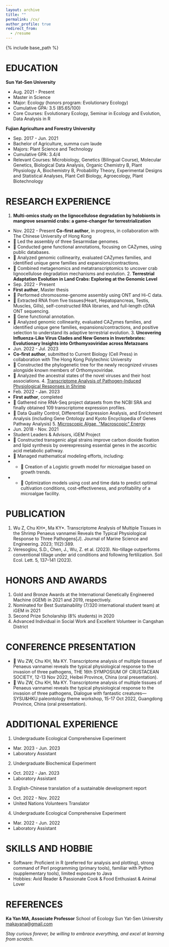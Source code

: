 ```yaml
---
layout: archive
title: ""
permalink: /cv/
author_profile: true
redirect_from:
  - /resume
---
```


{% include base_path %}

EDUCATION
======

**Sun Yat-Sen University**
* Aug. 2021 - Present
* Master in Science
* Major: 	Ecology (honors program: Evolutionary Ecology)
* Cumulative GPA:	3.5 (85.65/100)
* Core Courses: 	Evolutionary Ecology, Seminar in Ecology and Evolution, Data Analysis in R

**Fujian Agriculture and Forestry University**
* Sep. 2017 - Jun. 2021
* Bachelor of Agriculture, summa cum laude
* Majors: 			Plant Science and Technology
* Cumulative GPA:		3.4/4
* Relevant Courses:	Microbiology, Genetics (Bilingual 	Course), Molecular Genetics, Biological 	Data Analysis, Organic Chemistry B, 	Plant Physiology A, Biochemistry B, 	Probability Theory, Experimental 	Designs and Statistical Analyses, Plant  Cell Biology, Agroecology, Plant 	Biotechnology	

RESEARCH EXPERIENCE
======
  1. **Multi-omics study on the lignocellulose degradation by holobionts in mangrove sesarmid crabs: a game-changer for terrestrialization**
* Nov. 2022 - Present
**Co-first author**, in progress, in collaboration with The Chinese University of Hong Kong	
* 	Led the assembly of three Sesarmidae genomes.
* 	Conducted gene functional annotations, focusing on CAZymes, using public databases. 
* 	Analyzed genomic collinearity, evaluated CAZymes families, and identified unique gene families and expansions/contractions. 
* 	Combined metagenomics and metatranscriptomics to uncover crab lignocellulose degradation mechanisms and evolution.
  2. **Terrestrial Adaptation Evolution in Land Crabs: Exploring at the Genomic Level**
* Sep. 2022 - Present
* **First author**, Master thesis
* 	Performed chromosome-genome assembly using ONT and Hi-C data. 
* 	Extracted RNA from five tissues(Heart, Hepatopancreas, Testis, Muscles, Gills), self-constructed RNA libraries, and full-length cDNA ONT sequencing.
* 	Gene functional annotation.
* 	Analyzed genomic collinearity, evaluated CAZymes families, and identified unique gene families, expansions/contractions, and positive selection to understand its adaptive terrestrial evolution.
  3. **Uncovering Influenza-Like Virus Clades and New Genera in Invertebrates: Evolutionary Insights into Orthomyxoviridae across Metazoans**
* Jun. 2022 - Jul. 2023
* **Co-first author**, submitted to Current Biology (Cell Press) in collaboration with The Hong Kong Polytechnic University				 
* 	Constructed the phylogenetic tree for the newly recognized viruses alongside known members of Orthomyxoviridae. 
* 	Analyzed the ancestral states of the novel viruses and their host associations.
  4. [Transcriptome Analysis of Pathogen-Induced Physiological Responses in Shrimp](https://www.mdpi.com/2077-1312/11/2/389)
* Feb. 2022 - Jan. 2023
* **First author**, completed
* 	Gathered nine RNA-Seq project datasets from the NCBI SRA and finally obtained 109 transcriptome expression profiles.
* 	Data Quality Control, Differential Expression Analysis, and Enrichment Analysis (including Gene Ontology and Kyoto Encyclopedia of Genes Pathway Analysis)
  5. [Microscopic Algae, "Macroscopic" Energy](https://2021.igem.org/Team:CHINA-FAFU) 
* Jun. 2018 - Nov. 2021
* Student Leaders & Advisors, iGEM Project 
* 	Constructed transgenic algal strains improve carbon dioxide fixation and lipid synthesis by overexpressing essential genes in the ascorbic acid metabolic pathway.
* 	Managed mathematical modeling efforts, including:
* * 	Creation of a Logistic growth model for microalgae based on growth trends.
* * 	Optimization models using cost and time data to predict optimal cultivation conditions, cost-effectiveness, and profitability of a microalgae facility.


PUBLICATION
======
  1. Wu Z, Chu KH*, Ma KY*. Transcriptome Analysis of Multiple Tissues in the Shrimp Penaeus vannamei Reveals the Typical Physiological Response to Three Pathogens[J]. Journal of Marine Science and Engineering. 2023; 11(2):389.
  2. Veresoglou, S.D., Chen, J., Wu, Z. et al. (2023). No-tillage outperforms conventional tillage under arid conditions and following fertilization. Soil Ecol. Lett. 5, 137–141 (2023).

HONORS AND AWARDS
======
1.	Gold and Bronze Awards at the International Genetically Engineered Machine (iGEM) in 2021 and 2019, respectively.
2.	Nominated for Best Sustainability (7/320 international student team) at iGEM in 2021
3.	Second Prize Scholarship (8% students) in 2020
4.	Advanced Individual in Social Work and Excellent Volunteer in Cangshan District

CONFERENCE PRESENTATION
======
* 	Wu ZW, Chu KH, Ma KY. Transcriptome analysis of multiple tissues of Penaeus vannamei reveals the typical physiological response to the invasion of three pathogens, THE 16th SYMPOSIUM OF CRUSTACEAN SOCIETY, 12-13 Nov 2022, Heibei Province, China (oral presentation).
* 	Wu ZW, Chu KH, Ma KY. Transcriptome analysis of multiple tissues of Penaeus vannamei reveals the typical physiological response to the invasion of three pathogens, Dialogue with fantastic creatures—SYSU&HKU paleontology theme workshop, 15-17 Oct 2022, Guangdong Province, China (oral presentation).

ADDITIONAL EXPERIENCE
======
1.	Undergraduate Ecological Comprehensive Experiment
* Mar. 2023 - Jun. 2023
* Laboratory Assistant
2.	Undergraduate Biochemical Experiment
* Oct. 2022 - Jan. 2023
* Laboratory Assistant
3.	English-Chinese translation of a sustainable development report
* Oct. 2022 - Nov. 2022
* United Nations Volunteers Translator
4.	Undergraduate Ecological Comprehensive Experiment
* Mar. 2022 - Jun. 2022
* Laboratory Assistant

SKILLS AND HOBBIE
======									
* Software: Proficient in R (preferred for analysis and plotting), strong command of Perl programming (primary tools), familiar with Python (supplementary tools), limited exposure to Java
* Hobbies: Avid Reader & Passionate Cook & Food Enthusiast & Animal Lover

REFERENCES
======
**Ka Yan MA, Associate Professor**
School of Ecology
Sun Yat-Sen University
makayana@gmail.com

_Stay curious forever, be willing to embrace everything, and excel at learning from scratch._


  

